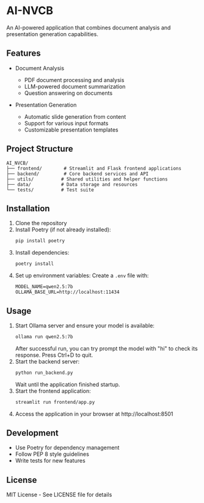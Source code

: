 # AI-NVCB

An AI-powered application that combines document analysis and presentation generation capabilities.

## Features

- Document Analysis
  - PDF document processing and analysis
  - LLM-powered document summarization
  - Question answering on documents
  
- Presentation Generation
  - Automatic slide generation from content
  - Support for various input formats
  - Customizable presentation templates

## Project Structure

```
AI_NVCB/
├── frontend/        # Streamlit and Flask frontend applications
├── backend/         # Core backend services and API
├── utils/          # Shared utilities and helper functions
├── data/           # Data storage and resources
└── tests/          # Test suite
```

## Installation

1. Clone the repository
2. Install Poetry (if not already installed):
   ```bash
   pip install poetry
   ```
3. Install dependencies:
   ```bash
   poetry install
   ```
4. Set up environment variables:
   Create a `.env` file with:
   ```
   MODEL_NAME=qwen2.5:7b
   OLLAMA_BASE_URL=http://localhost:11434
   ```

## Usage

1. Start Ollama server and ensure your model is available:
   ```bash
   ollama run qwen2.5:7b
   ```
   After successful run, you can try prompt the model with "hi" to check its response. Press Ctrl+D to quit.
2. Start the backend server:
   ```bash
   python run_backend.py
   ```
   Wait until the application finished startup.
3. Start the frontend application:
   ```bash
   streamlit run frontend/app.py
   ```
4. Access the application in your browser at http://localhost:8501

## Development

- Use Poetry for dependency management
- Follow PEP 8 style guidelines
- Write tests for new features

## License

MIT License - See LICENSE file for details 
